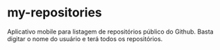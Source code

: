 # my-repositories
Aplicativo mobile para listagem de repositórios público do Github. Basta digitar o nome do usuário e terá todos os repositórios.
